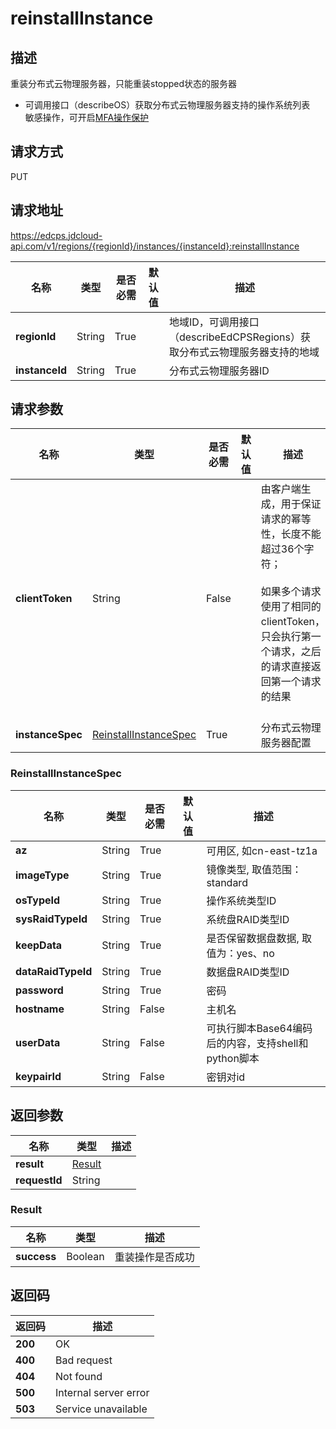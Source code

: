 # reinstallInstance


## 描述
重装分布式云物理服务器，只能重装stopped状态的服务器<br/>
- 可调用接口（describeOS）获取分布式云物理服务器支持的操作系统列表
<br>敏感操作，可开启<a href="https://docs.jdcloud.com/cn/security-operation-protection/operation-protection">MFA操作保护</a>

## 请求方式
PUT

## 请求地址
https://edcps.jdcloud-api.com/v1/regions/{regionId}/instances/{instanceId}:reinstallInstance

|名称|类型|是否必需|默认值|描述|
|---|---|---|---|---|
|**regionId**|String|True| |地域ID，可调用接口（describeEdCPSRegions）获取分布式云物理服务器支持的地域|
|**instanceId**|String|True| |分布式云物理服务器ID|

## 请求参数
|名称|类型|是否必需|默认值|描述|
|---|---|---|---|---|
|**clientToken**|String|False| |由客户端生成，用于保证请求的幂等性，长度不能超过36个字符；<br/><br>如果多个请求使用了相同的clientToken，只会执行第一个请求，之后的请求直接返回第一个请求的结果<br/><br>|
|**instanceSpec**|<a href="#ReinstallInstanceSpec">ReinstallInstanceSpec</a>|True| |分布式云物理服务器配置|

### <a name="ReinstallInstanceSpec">ReinstallInstanceSpec</a>
|名称|类型|是否必需|默认值|描述|
|---|---|---|---|---|
|**az**|String|True| |可用区, 如cn-east-tz1a|
|**imageType**|String|True| |镜像类型, 取值范围：standard|
|**osTypeId**|String|True| |操作系统类型ID|
|**sysRaidTypeId**|String|True| |系统盘RAID类型ID|
|**keepData**|String|True| |是否保留数据盘数据, 取值为：yes、no|
|**dataRaidTypeId**|String|True| |数据盘RAID类型ID|
|**password**|String|True| |密码|
|**hostname**|String|False| |主机名|
|**userData**|String|False| |可执行脚本Base64编码后的内容，支持shell和python脚本|
|**keypairId**|String|False| |密钥对id|

## 返回参数
|名称|类型|描述|
|---|---|---|
|**result**|<a href="#Result">Result</a>| |
|**requestId**|String| |

### <a name="Result">Result</a>
|名称|类型|描述|
|---|---|---|
|**success**|Boolean|重装操作是否成功|

## 返回码
|返回码|描述|
|---|---|
|**200**|OK|
|**400**|Bad request|
|**404**|Not found|
|**500**|Internal server error|
|**503**|Service unavailable|
